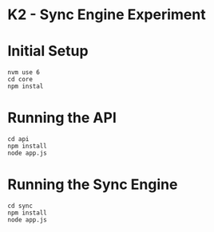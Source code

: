 # K2 - Sync Engine Experiment

# Initial Setup
```
nvm use 6
cd core
npm instal
```

# Running the API

```
cd api
npm install
node app.js
```

# Running the Sync Engine

```
cd sync
npm install
node app.js
```
